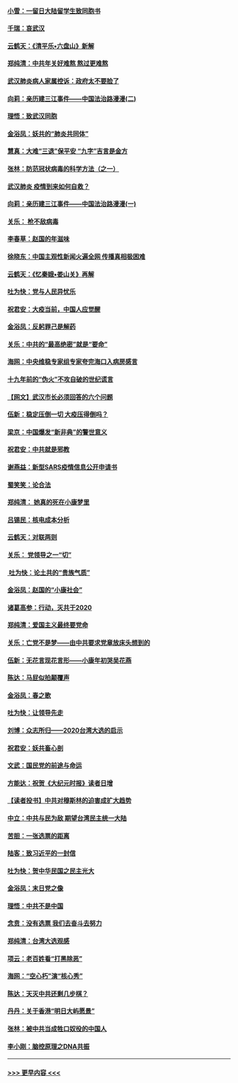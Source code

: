 #### [小雪：一留日大陆留学生致同胞书](../pages/nsc993/n11834624.md?t=02011022) 
#### [千瑞：哀武汉](../pages/nsc993/n11833647.md?t=02011022) 
#### [云鹤天：《清平乐▪六盘山》新解](../pages/nsc993/n11833611.md?t=02011022) 
#### [郑纯清：中共年关好难熬 熬过更难熬](../pages/nsc993/n11833489.md?t=02011022) 
#### [武汉肺炎病人家属控诉：政府太不要脸了](../pages/nsc993/n11833205.md?t=02011022) 
#### [向莉：亲历建三江事件——中国法治路漫漫(二)](../pages/nsc993/n11829102.md?t=02011022) 
#### [理悟：致武汉同胞](../pages/nsc993/n11831522.md?t=02011022) 
#### [金浴凤：妖共的“肺炎共同体”](../pages/nsc993/n11829448.md?t=02011022) 
#### [慧真：大难“三退”保平安 “九字”吉言是金方](../pages/nsc993/n11829501.md?t=02011022) 
#### [张林：防范冠状病毒的科学方法（之一）](../pages/nsc993/n11828618.md?t=02011022) 
#### [武汉肺炎 疫情到来如何自救？](../pages/nsc993/n11827632.md?t=02011022) 
#### [向莉：亲历建三江事件——中国法治路漫漫(一)](../pages/nsc993/n11827190.md?t=02011022) 
#### [关乐： 枪不敌病毒](../pages/nsc993/n11826746.md?t=02011022) 
#### [李春草：赵国的年滋味](../pages/nsc993/n11826321.md?t=02011022) 
#### [徐晓东：中国主观性新闻火遍全网 传播真相极困难](../pages/nsc993/n11826508.md?t=02011022) 
#### [云鹤天：《忆秦娥▪娄山关》再解](../pages/nsc993/n11824682.md?t=02011022) 
#### [吐为快：党与人民异忧乐](../pages/nsc993/n11824660.md?t=02011022) 
#### [祝君安：大疫当前，中国人应觉醒](../pages/nsc993/n11821946.md?t=02011022) 
#### [金浴凤：反躬罪己是解药](../pages/nsc993/n11820280.md?t=02011022) 
#### [关乐：中共的“最高绝密”就是“要命”](../pages/nsc993/n11816946.md?t=02011022) 
#### [海网：中央维稳专家组专家夸完海口入病房感言](../pages/nsc993/n11815138.md?t=02011022) 
#### [十九年前的“伪火”不攻自破的世纪谎言](../pages/nsc993/n11813238.md?t=02011022) 
#### [【网文】武汉市长必须回答的六个问题](../pages/nsc993/n11813848.md?t=02011022) 
#### [伍新：稳定压倒一切 大疫压得倒吗？](../pages/nsc993/n11812634.md?t=02011022) 
#### [梁京：中国爆发“新非典”的警世意义](../pages/nsc993/n11812554.md?t=02011022) 
#### [祝君安：中共就是邪教](../pages/nsc993/n11812431.md?t=02011022) 
#### [谢燕益：新型SARS疫情信息公开申请书](../pages/nsc993/n11808840.md?t=02011022) 
#### [蜀笑笑：论合法](../pages/nsc993/n11808064.md?t=02011022) 
#### [郑纯清： 她真的死在小康梦里](../pages/nsc993/n11806623.md?t=02011022) 
#### [吕锡民：核电成本分析](../pages/nsc993/n11806284.md?t=02011022) 
#### [云鹤天：对联两则](../pages/nsc993/n11805957.md?t=02011022) 
#### [关乐： 党领导之一“切”](../pages/nsc993/n11804505.md?t=02011022) 
#### [ 吐为快：论土共的“贵族气质”](../pages/nsc993/n11804490.md?t=02011022) 
#### [金浴凤：赵国的“小康社会”](../pages/nsc993/n11804452.md?t=02011022) 
#### [诸葛高参：行动，灭共于2020](../pages/nsc993/n11804120.md?t=02011022) 
#### [郑纯清：爱国主义最终要党命](../pages/nsc993/n11802197.md?t=02011022) 
#### [关乐：亡党不是梦——由中共要求党章放床头想到的](../pages/nsc993/n11802156.md?t=02011022) 
#### [伍新：无花言现花言形——小康年初哭吴花燕](../pages/nsc993/n11800044.md?t=02011022) 
#### [陈达：马屁似拍颠覆声](../pages/nsc993/n11800010.md?t=02011022) 
#### [金浴凤：春之歌](../pages/nsc993/n11797687.md?t=02011022) 
#### [吐为快：让领导先走](../pages/nsc993/n11797512.md?t=02011022) 
#### [刘博：众志所归——2020台湾大选的启示](../pages/nsc993/n11796878.md?t=02011022) 
#### [祝君安：妖共畜心剖](../pages/nsc993/n11794273.md?t=02011022) 
#### [文武：国民党的前途与命运](../pages/nsc993/n11794198.md?t=02011022) 
#### [方能达：祝贺《大纪元时报》读者日增](../pages/nsc993/n11793807.md?t=02011022) 
#### [【读者投书】中共对穆斯林的迫害成扩大趋势](../pages/nsc993/n11791371.md?t=02011022) 
#### [中立：中共与民为敌 期望台湾民主统一大陆](../pages/nsc993/n11790392.md?t=02011022) 
#### [苦胆：一张选票的距离](../pages/nsc993/n11788914.md?t=02011022) 
#### [陆客：致习近平的一封信](../pages/nsc993/n11788867.md?t=02011022) 
#### [吐为快：贺中华民国之民主光大](../pages/nsc993/n11788618.md?t=02011022) 
#### [金浴凤：末日党之像](../pages/nsc993/n11787475.md?t=02011022) 
#### [理悟：中共不是中国](../pages/nsc993/n11787463.md?t=02011022) 
#### [念贲：没有选票  我们去奋斗去努力](../pages/nsc993/n11787398.md?t=02011022) 
#### [郑纯清：台湾大选观感](../pages/nsc993/n11786210.md?t=02011022) 
#### [项云：老百姓看“打黑除恶”](../pages/nsc993/n11785398.md?t=02011022) 
#### [海网：“空心朽”演“核心秀”](../pages/nsc993/n11783874.md?t=02011022) 
#### [陈达：天灭中共还剩几步棋？](../pages/nsc993/n11783719.md?t=02011022) 
#### [丹丹：关于香港“明日大屿愿景”](../pages/nsc993/n11783273.md?t=02011022) 
#### [张林：被中共当成牲口奴役的中国人](../pages/nsc993/n11782397.md?t=02011022) 
#### [李小刚：脑控原理之DNA共振](../pages/nsc993/n11780962.md?t=02011022) 

----
#### [ >>> 更早内容 <<< ](../indexes/nsc993-earlier.md)
